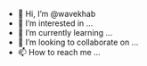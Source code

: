 - 👋 Hi, I’m @wavekhab
- 👀 I’m interested in ...
- 🌱 I’m currently learning ...
- 💞️ I’m looking to collaborate on ...
- 📫 How to reach me ...

<!---
wavekhab/wavekhab is a ✨ special ✨ repository because its `README.md` (this file) appears on your GitHub profile.
You can click the Preview link to take a look at your changes.
--->
